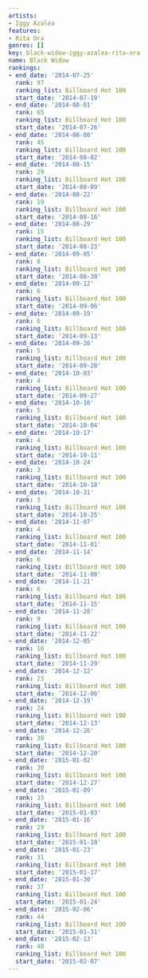 ```yaml
---
artists:
- Iggy Azalea
features:
- Rita Ora
genres: []
key: black-widow-iggy-azalea-rita-ora
name: Black Widow
rankings:
- end_date: '2014-07-25'
  rank: 97
  ranking_list: Billboard Hot 100
  start_date: '2014-07-19'
- end_date: '2014-08-01'
  rank: 65
  ranking_list: Billboard Hot 100
  start_date: '2014-07-26'
- end_date: '2014-08-08'
  rank: 45
  ranking_list: Billboard Hot 100
  start_date: '2014-08-02'
- end_date: '2014-08-15'
  rank: 29
  ranking_list: Billboard Hot 100
  start_date: '2014-08-09'
- end_date: '2014-08-22'
  rank: 19
  ranking_list: Billboard Hot 100
  start_date: '2014-08-16'
- end_date: '2014-08-29'
  rank: 15
  ranking_list: Billboard Hot 100
  start_date: '2014-08-23'
- end_date: '2014-09-05'
  rank: 8
  ranking_list: Billboard Hot 100
  start_date: '2014-08-30'
- end_date: '2014-09-12'
  rank: 6
  ranking_list: Billboard Hot 100
  start_date: '2014-09-06'
- end_date: '2014-09-19'
  rank: 6
  ranking_list: Billboard Hot 100
  start_date: '2014-09-13'
- end_date: '2014-09-26'
  rank: 5
  ranking_list: Billboard Hot 100
  start_date: '2014-09-20'
- end_date: '2014-10-03'
  rank: 4
  ranking_list: Billboard Hot 100
  start_date: '2014-09-27'
- end_date: '2014-10-10'
  rank: 5
  ranking_list: Billboard Hot 100
  start_date: '2014-10-04'
- end_date: '2014-10-17'
  rank: 4
  ranking_list: Billboard Hot 100
  start_date: '2014-10-11'
- end_date: '2014-10-24'
  rank: 3
  ranking_list: Billboard Hot 100
  start_date: '2014-10-18'
- end_date: '2014-10-31'
  rank: 3
  ranking_list: Billboard Hot 100
  start_date: '2014-10-25'
- end_date: '2014-11-07'
  rank: 4
  ranking_list: Billboard Hot 100
  start_date: '2014-11-01'
- end_date: '2014-11-14'
  rank: 6
  ranking_list: Billboard Hot 100
  start_date: '2014-11-08'
- end_date: '2014-11-21'
  rank: 6
  ranking_list: Billboard Hot 100
  start_date: '2014-11-15'
- end_date: '2014-11-28'
  rank: 9
  ranking_list: Billboard Hot 100
  start_date: '2014-11-22'
- end_date: '2014-12-05'
  rank: 16
  ranking_list: Billboard Hot 100
  start_date: '2014-11-29'
- end_date: '2014-12-12'
  rank: 23
  ranking_list: Billboard Hot 100
  start_date: '2014-12-06'
- end_date: '2014-12-19'
  rank: 24
  ranking_list: Billboard Hot 100
  start_date: '2014-12-13'
- end_date: '2014-12-26'
  rank: 30
  ranking_list: Billboard Hot 100
  start_date: '2014-12-20'
- end_date: '2015-01-02'
  rank: 30
  ranking_list: Billboard Hot 100
  start_date: '2014-12-27'
- end_date: '2015-01-09'
  rank: 33
  ranking_list: Billboard Hot 100
  start_date: '2015-01-03'
- end_date: '2015-01-16'
  rank: 29
  ranking_list: Billboard Hot 100
  start_date: '2015-01-10'
- end_date: '2015-01-23'
  rank: 31
  ranking_list: Billboard Hot 100
  start_date: '2015-01-17'
- end_date: '2015-01-30'
  rank: 37
  ranking_list: Billboard Hot 100
  start_date: '2015-01-24'
- end_date: '2015-02-06'
  rank: 44
  ranking_list: Billboard Hot 100
  start_date: '2015-01-31'
- end_date: '2015-02-13'
  rank: 48
  ranking_list: Billboard Hot 100
  start_date: '2015-02-07'
---
```


